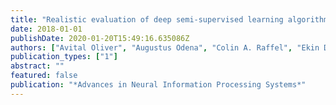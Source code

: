 ```yaml
---
title: "Realistic evaluation of deep semi-supervised learning algorithms"
date: 2018-01-01
publishDate: 2020-01-20T15:49:16.635086Z
authors: ["Avital Oliver", "Augustus Odena", "Colin A. Raffel", "Ekin Dogus Cubuk", "Ian Goodfellow"]
publication_types: ["1"]
abstract: ""
featured: false
publication: "*Advances in Neural Information Processing Systems*"
---
```


